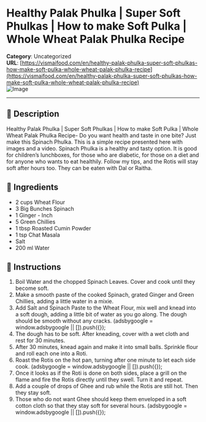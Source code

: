 # Healthy Palak Phulka | Super Soft Phulkas | How to make Soft Pulka | Whole Wheat Palak Phulka Recipe

**Category**: Uncategorized  
**URL**: [https://vismaifood.com/en/healthy-palak-phulka-super-soft-phulkas-how-make-soft-pulka-whole-wheat-palak-phulka-recipe](https://vismaifood.com/en/healthy-palak-phulka-super-soft-phulkas-how-make-soft-pulka-whole-wheat-palak-phulka-recipe)  
![Image](https://vismaifood.com/storage/app/uploads/public/0d7/39a/9cd/thumb__1200_0_0_0_auto.jpg)

---

## 📝 Description
Healthy Palak Phulka | Super Soft Phulkas | How to make Soft Pulka | Whole Wheat Palak Phulka Recipe- Do you want health and taste in one bite? Just make this Spinach Phulka. This is a simple recipe presented here with images and a video. Spinach Phulka is a healthy and tasty option. It is good for children’s lunchboxes, for those who are diabetic, for those on a diet and for anyone who wants to eat healthily. Follow my tips, and the Rotis will stay soft after hours too. They can be eaten with Dal or Raitha.



## 🧂 Ingredients
- 2 cups Wheat Flour
- 3 Big Bunches Spinach
- 1 Ginger - Inch
- 5 Green Chillies
- 1 tbsp Roasted Cumin Powder
- 1 tsp Chat Masala
- Salt
- 200 ml Water

## 🍳 Instructions
1. Boil Water and the chopped Spinach Leaves. Cover and cook until they become soft.
2. Make a smooth paste of the cooked Spinach, grated Ginger and Green Chillies, adding a little water in a mixie.
3. Add Salt and Spinach Paste to the Wheat Flour, mix well and knead into a soft dough, adding a little bit of water as you go along. The dough should be smooth without any cracks. (adsbygoogle = window.adsbygoogle || []).push({});
4. The dough has to be soft. After kneading, cover with a wet cloth and rest for 30 minutes.
5. After 30 minutes, knead again and make it into small balls. Sprinkle flour and roll each one into a Roti.
6. Roast the Rotis on the hot pan, turning after one minute to let each side cook. (adsbygoogle = window.adsbygoogle || []).push({});
7. Once it looks as if the Roti is done on both sides, place a grill on the flame and fire the Rotis directly until they swell. Turn it and repeat.
8. Add a couple of drops of Ghee and rub while the Rotis are still hot. Then they stay soft.
9. Those who do not want Ghee should keep them enveloped in a soft cotton cloth so that they stay soft for several hours. (adsbygoogle = window.adsbygoogle || []).push({});


